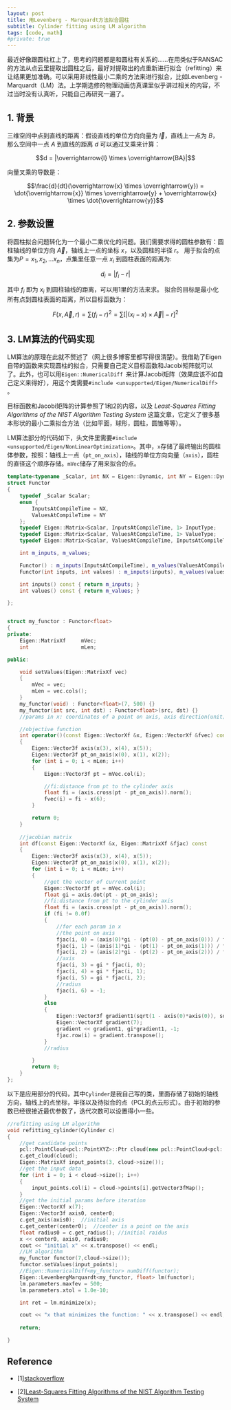 ```yaml
---
layout: post
title: 用Levenberg - Marquardt方法拟合圆柱
subtitle: Cylinder fitting using LM algorithm
tags: [code, math]
#private: true
---
```


<head>
    <script src="https://cdn.mathjax.org/mathjax/latest/MathJax.js?config=TeX-AMS-MML_HTMLorMML" type="text/javascript"></script>
    <script type="text/x-mathjax-config">
        MathJax.Hub.Config({
            tex2jax: {
            skipTags: ['script', 'noscript', 'style', 'textarea', 'pre'],
            inlineMath: [['$','$']]
            }
        });
    </script>
</head>


最近好像跟圆柱杠上了，思考的问题都是和圆柱有关系的……在用类似于RANSAC的方法从点云里提取出圆柱之后，最好对提取出的点重新进行拟合（refitting）来让结果更加准确。可以采用非线性最小二乘的方法来进行拟合，比如Levenberg - Marquardt（LM）法。上学期选修的物理动画仿真课里似乎讲过相关的内容，不过当时没有认真听，只能自己再研究一遍了。

## 1. 背景
三维空间中点到直线的距离：假设直线的单位方向向量为 $\overrightarrow{l}$，直线上一点为 $B$，那么空间中一点 $A$ 到直线的距离 $d$ 可以通过叉乘来计算：

$$d = |\overrightarrow{l} \times \overrightarrow{BA}|$$

向量叉乘的导数是：

$$\frac{d}{dt}(\overrightarrow{x} \times \overrightarrow{y})  = \dot{\overrightarrow{x}} \times \overrightarrow{y} + \overrightarrow{x} \times \dot{\overrightarrow{y}}$$

## 2. 参数设置
将圆柱拟合问题转化为一个最小二乘优化的问题。我们需要求得的圆柱参数有：圆柱轴线的单位方向 $\overrightarrow{A}$，轴线上一点的坐标 $x$，以及圆柱的半径 $r$。
用于拟合的点集为$P={x_1, x_2, ... x_n}$，点集里任意一点 $x_i$ 到圆柱表面的距离为:

$$d_i =| f_i - r|$$

其中 $f_i$ 即为 $x_i$ 到圆柱轴线的距离，可以用1里的方法来求。
拟合的目标是最小化所有点到圆柱表面的距离，所以目标函数为：

$$F(x,\overrightarrow{A},r) = \sum(f_i-r)^2 = \sum[|(x_i-x) \times \overrightarrow{A}| - r]^2$$

## 3. LM算法的代码实现
LM算法的原理在此就不赘述了（网上很多博客里都写得很清楚）。我借助了Eigen自带的函数来实现圆柱的拟合，只需要自己定义目标函数和Jacobi矩阵就可以了。此外，也可以用`Eigen::NumericalDiff `来计算Jacobi矩阵（效果应该不如自己定义来得好），用这个类需要`#include <unsupported/Eigen/NumericalDiff>
`。

目标函数和Jacobi矩阵的计算参照了1和2的内容，以及 *Least-Squares Fitting Algorithms of the NIST Algorithm Testing System* 这篇文章，它定义了很多基本形状的最小二乘拟合方法（比如平面，球形，圆柱，圆锥等等）。

LM算法部分的代码如下，头文件里需要`#include <unsupported/Eigen/NonLinearOptimization>`。其中，`x`存储了最终输出的圆柱体参数，按照：轴线上一点（`pt_on_axis`），轴线的单位方向向量（`axis`），圆柱的直径这个顺序存储。`mVec`储存了用来拟合的点。
```c++
template<typename _Scalar, int NX = Eigen::Dynamic, int NY = Eigen::Dynamic>
struct Functor
{
	typedef _Scalar Scalar;
	enum {
		InputsAtCompileTime = NX,
		ValuesAtCompileTime = NY
	};
	typedef Eigen::Matrix<Scalar, InputsAtCompileTime, 1> InputType;
	typedef Eigen::Matrix<Scalar, ValuesAtCompileTime, 1> ValueType;
	typedef Eigen::Matrix<Scalar, ValuesAtCompileTime, InputsAtCompileTime> JacobianType;

	int m_inputs, m_values;

	Functor() : m_inputs(InputsAtCompileTime), m_values(ValuesAtCompileTime) {}
	Functor(int inputs, int values) : m_inputs(inputs), m_values(values) {}

	int inputs() const { return m_inputs; }
	int values() const { return m_values; }

};


struct my_functor : Functor<float>
{
private:
	Eigen::MatrixXf     mVec;
	int                 mLen;

public:

	void setValues(Eigen::MatrixXf vec)
	{
		mVec = vec;
		mLen = vec.cols();
	}
	my_functor(void) : Functor<float>(7, 500) {}
	my_functor(int src, int dst) : Functor<float>(src, dst) {}
	//params in x: coordinates of a point on axis, axis direction(unit),radius

	//objective function
	int operator()(const Eigen::VectorXf &x, Eigen::VectorXf &fvec) const
	{
		Eigen::Vector3f axis(x(3), x(4), x(5));
		Eigen::Vector3f pt_on_axis(x(0), x(1), x(2));
		for (int i = 0; i < mLen; i++)
		{
			Eigen::Vector3f pt = mVec.col(i);

			//fi:distance from pt to the cylinder axis
			float fi = (axis.cross(pt - pt_on_axis)).norm();
			fvec(i) = fi - x(6);
		}

		return 0;
	}
	
	//jacobian matrix
	int df(const Eigen::VectorXf &x, Eigen::MatrixXf &fjac) const
	{
		Eigen::Vector3f axis(x(3), x(4), x(5));
		Eigen::Vector3f pt_on_axis(x(0), x(1), x(2));
		for (int i = 0; i < mLen; i++)
		{
			//get the vector of current point
			Eigen::Vector3f pt = mVec.col(i);
			float gi = axis.dot(pt - pt_on_axis);
			//fi:distance from pt to the cylinder axis
			float fi = (axis.cross(pt - pt_on_axis)).norm();
			if (fi != 0.0f)
			{
				//for each param in x
				//the point on axis
				fjac(i, 0) = (axis(0)*gi - (pt(0) - pt_on_axis(0))) / fi;
				fjac(i, 1) = (axis(1)*gi - (pt(1) - pt_on_axis(1))) / fi;
				fjac(i, 2) = (axis(2)*gi - (pt(2) - pt_on_axis(2))) / fi;
				//axis
				fjac(i, 3) = gi * fjac(i, 0);
				fjac(i, 4) = gi * fjac(i, 1);
				fjac(i, 5) = gi * fjac(i, 2);
				//radius
				fjac(i, 6) = -1;
			}
			else
			{
				Eigen::Vector3f gradient1(sqrt(1 - axis(0)*axis(0)), sqrt(1 - axis(1)*axis(1)), sqrt(1 - axis(2)*axis(2)));
				Eigen::VectorXf gradient(7);
				gradient << gradient1, gi*gradient1, -1;
				fjac.row(i) = gradient.transpose();
			}
			//radius

		}
		return 0;
	}
};
```

以下是应用部分的代码，其中`Cylinder`是我自己写的类，里面存储了初始的轴线方向，轴线上的点坐标，半径以及待拟合的点（PCL的点云形式）。由于初始的参数已经很接近最优参数了，迭代次数可以设置得小一些。
```c++
//refitting using LM algorithm
void refitting_cylinder(Cylinder c)
{
	//get candidate points
	pcl::PointCloud<pcl::PointXYZ>::Ptr cloud(new pcl::PointCloud<pcl::PointXYZ>());
	c.get_cloud(cloud);
	Eigen::MatrixXf input_points(3, cloud->size());
	//get the input data
	for (int i = 0; i < cloud->size(); i++)
	{
		input_points.col(i) = cloud->points[i].getVector3fMap();
	}
	//get the initial params before iteration
	Eigen::VectorXf x(7);
	Eigen::Vector3f axis0, center0;
	c.get_axis(axis0);	//initial axis
	c.get_center(center0);	//center is a point on the axis
	float radius0 = c.get_radius();	//initial raidus
	x << center0, axis0, radius0;
	cout << "initial x" << x.transpose() << endl;
	//LM algorithm
	my_functor functor(7,cloud->size());
	functor.setValues(input_points);
	//Eigen::NumericalDiff<my_functor> numDiff(functor);
	Eigen::LevenbergMarquardt<my_functor, float> lm(functor);
	lm.parameters.maxfev = 500;
	lm.parameters.xtol = 1.0e-10;

	int ret = lm.minimize(x);

	cout << "x that minimizes the function: " << x.transpose() << endl;
	
	return;

}

```

## Reference
- [1][stackoverflow](https://stackoverflow.com/questions/18509228/how-to-use-the-eigen-unsupported-levenberg-marquardt-implementation)

- [2][Least-Squares Fitting Algorithms of the NIST Algorithm Testing System](https://www.nist.gov/publications/least-squares-fitting-algorithms-nist-algorithm-testing-system)
